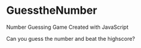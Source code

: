 # GuesstheNumber
Number Guessing Game Created with JavaScript

Can you guess the number and beat the highscore? 
